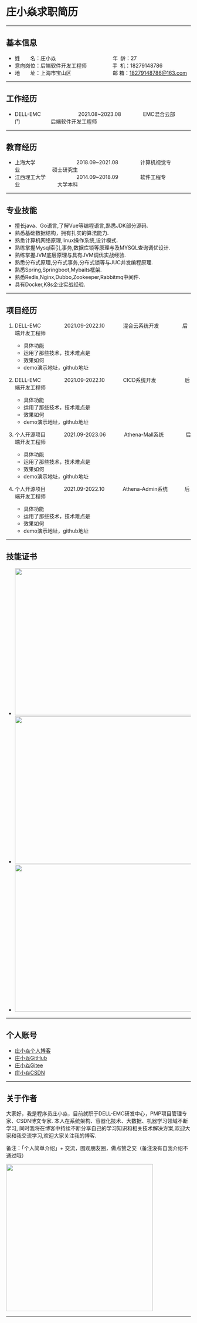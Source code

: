 # 庄小焱求职简历

<hr>

## 基本信息
* 姓&emsp;&emsp;名：庄小焱 &emsp;&emsp;&emsp;&emsp;&emsp;&emsp;&ensp;&ensp;&ensp;&ensp;&ensp;&ensp;&ensp;&ensp;&ensp; 年&ensp;龄：27
* 意向岗位：后端软件开发工程师&emsp;&emsp;&emsp;&emsp;&emsp;手&ensp;机：18279148786
* 地&emsp;&emsp;址：上海市宝山区 &emsp;&emsp;&emsp;&emsp;&emsp;&emsp;&ensp;&ensp;&ensp;  邮 箱：18279148786@163.com

<hr>

## 工作经历

* DELL-EMC &emsp;&emsp;&emsp;&emsp;&emsp;&emsp;&ensp;&ensp;2021.08~2023.08 &emsp;&emsp;&emsp;&emsp;EMC混合云部门&emsp;&emsp;&emsp;&emsp;&emsp;&emsp;后端软件开发工程师

<hr>

## 教育经历

* 上海大学&emsp;&emsp;&emsp;&emsp;&emsp;&emsp;&emsp;&emsp;2018.09~2021.08&emsp;&emsp;&emsp;&emsp; 计算机视觉专业&emsp;&emsp;&emsp;&emsp;&emsp;&emsp; 硕士研究生
* 江西理工大学&emsp;&emsp;&emsp;&emsp;&emsp;&emsp;2014.09~2018.09&emsp;&emsp;&emsp;&emsp; 软件工程专业&emsp;&emsp;&emsp;&emsp;&emsp;&emsp;&emsp; 大学本科

<hr>

## 专业技能

* 擅长java、Go语言,了解Vue等编程语言,熟悉JDK部分源码.
* 熟悉基础数据结构，拥有扎实的算法能力.
* 熟悉计算机网络原理,linux操作系统,设计模式.
* 熟练掌握Mysql索引,事务,数据库锁等原理与及MYSQL查询调优设计.
* 熟练掌握JVM底层原理与具有JVM调优实战经验.
* 熟悉分布式原理,分布式事务,分布式锁等与JUC并发编程原理.
* 熟悉Spring,Springboot,Mybaits框架.
* 熟悉Redis,Nginx,Dubbo,Zookeeper,Rabbitmq中间件.
* 具有Docker,K8s企业实战经验.

<hr>

## 项目经历

1. DELL-EMC &emsp;&emsp;&emsp;&emsp; 2021.09-2022.10 &emsp;&emsp;&emsp; 混合云系统开发  &emsp;&emsp;&emsp;&emsp; 后端开发工程师
    * 具体功能
    * 运用了那些技术，技术难点是
    * 效果如何
    * demo演示地址，github地址

2. DELL-EMC &emsp;&emsp;&emsp;&emsp; 2021.09-2022.10 &emsp;&emsp;&emsp; CICD系统开发  &emsp;&emsp;&emsp;&emsp;&emsp; 后端开发工程师
   * 具体功能
   * 运用了那些技术，技术难点是
   * 效果如何
   * demo演示地址，github地址

3. 个人开源项目 &emsp;&emsp;&emsp; 2021.09-2023.06 &emsp;&emsp;&emsp; Athena-Mall系统 &emsp;&emsp;&emsp;&emsp;后端开发工程师
   * 具体功能
   * 运用了那些技术，技术难点是
   * 效果如何
   * demo演示地址，github地址

4. 个人开源项目 &emsp;&emsp;&emsp; 2021.09-2022.10 &emsp;&emsp;&emsp; Athena-Admin系统 &emsp;&emsp;&emsp;后端开发工程师
   * 具体功能
   * 运用了那些技术，技术难点是
   * 效果如何
   * demo演示地址，github地址

<hr>

## 技能证书

* <img src="https://s1.ax1x.com/2023/07/21/pCbrva6.png" data-img="1" width="600" height="400">

* <img src="https://s1.ax1x.com/2023/07/21/pCbrxIK.png" data-img="1" width="600" height="400">

* <img src="https://s1.ax1x.com/2023/07/21/pCbsSPO.png" data-img="1" width="600" height="400">


<hr>

## 个人账号

* [庄小焱个人博客](https://zhuang-xiaoyan.github.io/zhuangxiaoyan/)
* [庄小焱GitHub](https://github.com/Zhuang-XiaoYan)
* [庄小焱Gitee](https://gitee.com/xjl2462612540)
* [庄小焱CSDN](https://blog.csdn.net/weixin_41605937)

<hr>

## 关于作者

大家好，我是程序员庄小焱，目前就职于DELL-EMC研发中心，PMP项目管理专家、CSDN博文专家. 本人在系统架构、容器化技术、大数据、机器学习领域不断学习,
同时我将在博客中持续不断分享自己的学习知识和相关技术解决方案,欢迎大家和我交流学习,欢迎大家关注我的博客.

备注：「个人简单介绍」+ 交流，围观朋友圈，做点赞之交（备注没有自我介绍不通过哦）

<img src="https://s1.ax1x.com/2023/07/22/pCqnOdx.jpg" data-img="1" width="400" height="400">

<hr>
